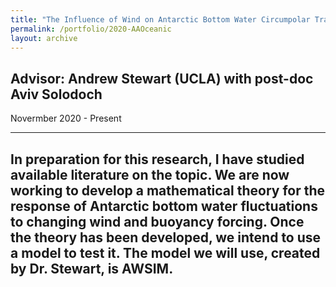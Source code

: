 ```yaml
---
title: "The Influence of Wind on Antarctic Bottom Water Circumpolar Transport"
permalink: /portfolio/2020-AAOceanic
layout: archive
---
```


Advisor: Andrew Stewart (UCLA) with post-doc Aviv Solodoch
---
Novermber 2020 - Present


---
In preparation for this research, I have studied available literature on the topic. We are now working to develop a mathematical theory for the response of Antarctic bottom water fluctuations to changing wind and buoyancy forcing. Once the theory has been developed, we intend to use a model to test it. The model we will use, created by Dr. Stewart, is AWSIM.
---